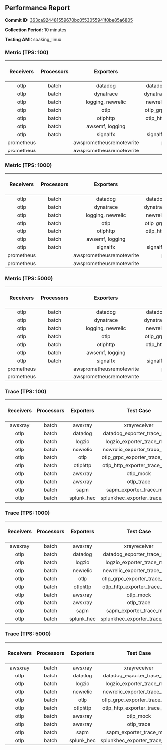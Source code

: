 ## Performance Report

**Commit ID:** [363ca924481559670bc0553055941f0be85a6805](https://github.com/aws-observability/aws-otel-collector/commit/363ca924481559670bc0553055941f0be85a6805)

**Collection Period:** 10 minutes

**Testing AMI:** soaking_linux


### Metric (TPS: 100)
| Receivers | Processors | Exporters | Test Case | Data Type | Instance Type | Avg CPU Usage (Percent) | Avg Memory Usage (Megabytes) |
|:---------:|:----------:|:---------:|:---------:|:---------:|:-------------:|:-----------------------:|:----------------------------:|
| otlp | batch | datadog | datadog_exporter_metric_mock | otlp | m5.2xlarge | 0.06 | 57.64 |
| otlp | batch | dynatrace | dynatrace_exporter_metric_mock | otlp | m5.2xlarge | 0.09 | 59.64 |
| otlp | batch | logging, newrelic | newrelic_exporter_metric_mock | otlp | m5.2xlarge | 0.12 | 61.78 |
| otlp | batch | otlp | otlp_grpc_exporter_metric_mock | otlp | m5.2xlarge | 0.07 | 53.65 |
| otlp | batch | otlphttp | otlp_http_exporter_metric_mock | otlp | m5.2xlarge | 0.08 | 56.94 |
| otlp | batch | awsemf, logging | otlp_metric | otlp | m5.2xlarge | 0.08 | 59.63 |
| otlp | batch | signalfx | signalfx_exporter_metric_mock | otlp | m5.2xlarge | 0.07 | 62.02 |
| prometheus |  | awsprometheusremotewrite | prometheus_mock | otlp | m5.2xlarge | 0.12 | 65.08 |
| prometheus |  | awsprometheusremotewrite | prometheus_static | otlp | m5.2xlarge | 0.11 | 65.35 |

### Metric (TPS: 1000)
| Receivers | Processors | Exporters | Test Case | Data Type | Instance Type | Avg CPU Usage (Percent) | Avg Memory Usage (Megabytes) |
|:---------:|:----------:|:---------:|:---------:|:---------:|:-------------:|:-----------------------:|:----------------------------:|
| otlp | batch | datadog | datadog_exporter_metric_mock | otlp | m5.2xlarge | 0.08 | 57.02 |
| otlp | batch | dynatrace | dynatrace_exporter_metric_mock | otlp | m5.2xlarge | 0.09 | 59.85 |
| otlp | batch | logging, newrelic | newrelic_exporter_metric_mock | otlp | m5.2xlarge | 0.12 | 63.02 |
| otlp | batch | otlp | otlp_grpc_exporter_metric_mock | otlp | m5.2xlarge | 0.07 | 52.26 |
| otlp | batch | otlphttp | otlp_http_exporter_metric_mock | otlp | m5.2xlarge | 0.06 | 57.49 |
| otlp | batch | awsemf, logging | otlp_metric | otlp | m5.2xlarge | 0.08 | 61.51 |
| otlp | batch | signalfx | signalfx_exporter_metric_mock | otlp | m5.2xlarge | 0.07 | 60.47 |
| prometheus |  | awsprometheusremotewrite | prometheus_mock | otlp | m5.2xlarge | 1.21 | 93.18 |
| prometheus |  | awsprometheusremotewrite | prometheus_static | otlp | m5.2xlarge | 1.19 | 97.26 |

### Metric (TPS: 5000)
| Receivers | Processors | Exporters | Test Case | Data Type | Instance Type | Avg CPU Usage (Percent) | Avg Memory Usage (Megabytes) |
|:---------:|:----------:|:---------:|:---------:|:---------:|:-------------:|:-----------------------:|:----------------------------:|
| otlp | batch | datadog | datadog_exporter_metric_mock | otlp | m5.2xlarge | 0.07 | 56.87 |
| otlp | batch | dynatrace | dynatrace_exporter_metric_mock | otlp | m5.2xlarge | 0.09 | 58.49 |
| otlp | batch | logging, newrelic | newrelic_exporter_metric_mock | otlp | m5.2xlarge | 0.13 | 64.08 |
| otlp | batch | otlp | otlp_grpc_exporter_metric_mock | otlp | m5.2xlarge | 0.08 | 53.42 |
| otlp | batch | otlphttp | otlp_http_exporter_metric_mock | otlp | m5.2xlarge | 0.07 | 57.48 |
| otlp | batch | awsemf, logging | otlp_metric | otlp | m5.2xlarge | 0.08 | 61.02 |
| otlp | batch | signalfx | signalfx_exporter_metric_mock | otlp | m5.2xlarge | 0.07 | 58.36 |
| prometheus |  | awsprometheusremotewrite | prometheus_mock | otlp | m5.2xlarge | 6.06 | 233.73 |
| prometheus |  | awsprometheusremotewrite | prometheus_static | otlp | m5.2xlarge | 6.13 | 241.65 |

### Trace (TPS: 100)
| Receivers | Processors | Exporters | Test Case | Data Type | Instance Type | Avg CPU Usage (Percent) | Avg Memory Usage (Megabytes) |
|:---------:|:----------:|:---------:|:---------:|:---------:|:-------------:|:-----------------------:|:----------------------------:|
| awsxray | batch | awsxray | xrayreceiver | otlp | m5.2xlarge | 0.06 | 53.12 |
| otlp | batch | datadog | datadog_exporter_trace_mock | otlp | m5.2xlarge | 5.45 | 67.03 |
| otlp | batch | logzio | logzio_exporter_trace_mock | otlp | m5.2xlarge | 2.76 | 83.37 |
| otlp | batch | newrelic | newrelic_exporter_trace_mock | otlp | m5.2xlarge | 4.39 | 63.13 |
| otlp | batch | otlp | otlp_grpc_exporter_trace_mock | otlp | m5.2xlarge | 2.61 | 162.32 |
| otlp | batch | otlphttp | otlp_http_exporter_trace_mock | otlp | m5.2xlarge | 2.40 | 62.20 |
| otlp | batch | awsxray | otlp_mock | otlp | m5.2xlarge | 3.92 | 62.39 |
| otlp | batch | awsxray | otlp_trace | otlp | m5.2xlarge | 3.61 | 65.42 |
| otlp | batch | sapm | sapm_exporter_trace_mock | otlp | m5.2xlarge | 2.36 | 76.03 |
| otlp | batch | splunk_hec | splunkhec_exporter_trace_mock | otlp | m5.2xlarge | 3.80 | 70.82 |

### Trace (TPS: 1000)
| Receivers | Processors | Exporters | Test Case | Data Type | Instance Type | Avg CPU Usage (Percent) | Avg Memory Usage (Megabytes) |
|:---------:|:----------:|:---------:|:---------:|:---------:|:-------------:|:-----------------------:|:----------------------------:|
| awsxray | batch | awsxray | xrayreceiver | otlp | m5.2xlarge | 0.05 | 51.40 |
| otlp | batch | datadog | datadog_exporter_trace_mock | otlp | m5.2xlarge | 26.12 | 71.88 |
| otlp | batch | logzio | logzio_exporter_trace_mock | otlp | m5.2xlarge | 29.54 | 119.02 |
| otlp | batch | newrelic | newrelic_exporter_trace_mock | otlp | m5.2xlarge | 28.32 | 67.41 |
| otlp | batch | otlp | otlp_grpc_exporter_trace_mock | otlp | m5.2xlarge | 20.58 | 1074.97 |
| otlp | batch | otlphttp | otlp_http_exporter_trace_mock | otlp | m5.2xlarge | 20.46 | 63.43 |
| otlp | batch | awsxray | otlp_mock | otlp | m5.2xlarge | 35.48 | 69.38 |
| otlp | batch | awsxray | otlp_trace | otlp | m5.2xlarge | 32.66 | 71.27 |
| otlp | batch | sapm | sapm_exporter_trace_mock | otlp | m5.2xlarge | 22.27 | 78.60 |
| otlp | batch | splunk_hec | splunkhec_exporter_trace_mock | otlp | m5.2xlarge | 25.60 | 66.98 |

### Trace (TPS: 5000)
| Receivers | Processors | Exporters | Test Case | Data Type | Instance Type | Avg CPU Usage (Percent) | Avg Memory Usage (Megabytes) |
|:---------:|:----------:|:---------:|:---------:|:---------:|:-------------:|:-----------------------:|:----------------------------:|
| awsxray | batch | awsxray | xrayreceiver | otlp | m5.2xlarge | 0.05 | 51.18 |
| otlp | batch | datadog | datadog_exporter_trace_mock | otlp | m5.2xlarge | 104.95 | 91.53 |
| otlp | batch | logzio | logzio_exporter_trace_mock | otlp | m5.2xlarge | 121.17 | 132.31 |
| otlp | batch | newrelic | newrelic_exporter_trace_mock | otlp | m5.2xlarge | 114.74 | 108.73 |
| otlp | batch | otlp | otlp_grpc_exporter_trace_mock | otlp | m5.2xlarge | 88.78 | 5452.06 |
| otlp | batch | otlphttp | otlp_http_exporter_trace_mock | otlp | m5.2xlarge | 106.61 | 73.82 |
| otlp | batch | awsxray | otlp_mock | otlp | m5.2xlarge | 138.14 | 15793.72 |
| otlp | batch | awsxray | otlp_trace | otlp | m5.2xlarge | 155.67 | 14288.25 |
| otlp | batch | sapm | sapm_exporter_trace_mock | otlp | m5.2xlarge | 104.43 | 92.06 |
| otlp | batch | splunk_hec | splunkhec_exporter_trace_mock | otlp | m5.2xlarge | 117.92 | 80.70 |
